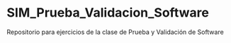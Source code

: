 # SIM_Prueba_Validacion_Software
Repositorio para ejercicios de la clase de Prueba y Validación de Software
